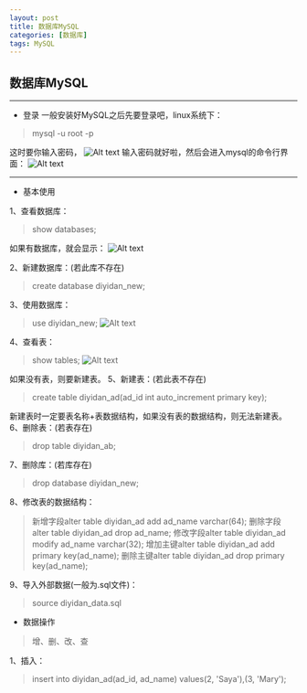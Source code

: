 ```yaml
---
layout: post
title: 数据库MySQL
categories: [数据库]
tags: MySQL
---
```


## 数据库MySQL

---
- 登录
一般安装好MySQL之后先要登录吧，linux系统下：
> mysql -u root -p

这时要你输入密码，
![Alt text](./1501582228521.png)
输入密码就好啦，然后会进入mysql的命令行界面：
![Alt text](./1501582260430.png)

---
- 基本使用

1、查看数据库：
> show databases;

如果有数据库，就会显示：
![Alt text](./1501582336095.png)

2、新建数据库：(若此库不存在)
> create database diyidan_new;

3、使用数据库：
> use diyidan_new;
![Alt text](./1501582550656.png)

4、查看表：
> show tables;
![Alt text](./1501582583669.png)

如果没有表，则要新建表。
5、新建表：(若此表不存在)
> create table diyidan_ad(ad_id int auto_increment primary key);

新建表时一定要表名称+表数据结构，如果没有表的数据结构，则无法新建表。
6、删除表：(若表存在)
> drop table diyidan_ab;

7、删除库：(若库存在)
> drop database diyidan_new;

8、修改表的数据结构：
> 新增字段alter table diyidan_ad add ad_name varchar(64);
删除字段alter table diyidan_ad drop ad_name;
修改字段alter table diyidan_ad modify ad_name varchar(32);
增加主键alter table diyidan_ad add primary key(ad_name);
删除主键alter table diyidan_ad drop primary key(ad_name);

9、导入外部数据(一般为.sql文件)：
> source diyidan_data.sql

- 数据操作

> 增、删、改、查

1、插入：
> insert into diyidan_ad(ad_id, ad_name) values(2, 'Saya'),(3, 'Mary');

